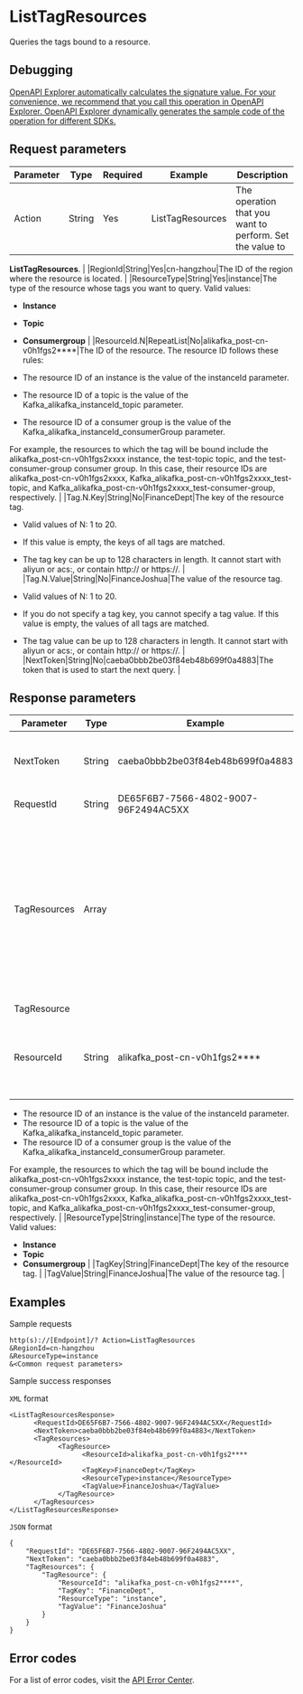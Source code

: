 # ListTagResources

Queries the tags bound to a resource.

## Debugging

[OpenAPI Explorer automatically calculates the signature value. For your convenience, we recommend that you call this operation in OpenAPI Explorer. OpenAPI Explorer dynamically generates the sample code of the operation for different SDKs.](https://api.aliyun.com/#product=alikafka&api=ListTagResources&type=RPC&version=2019-09-16)

## Request parameters

|Parameter|Type|Required|Example|Description|
|---------|----|--------|-------|-----------|
|Action|String|Yes|ListTagResources|The operation that you want to perform. Set the value to

 **ListTagResources**. |
|RegionId|String|Yes|cn-hangzhou|The ID of the region where the resource is located. |
|ResourceType|String|Yes|instance|The type of the resource whose tags you want to query. Valid values:

 -   **Instance**
-   **Topic**
-   **Consumergroup** |
|ResourceId.N|RepeatList|No|alikafka\_post-cn-v0h1fgs2\*\*\*\*|The ID of the resource. The resource ID follows these rules:

 -   The resource ID of an instance is the value of the instanceId parameter.
-   The resource ID of a topic is the value of the Kafka\_alikafka\_instanceId\_topic parameter.
-   The resource ID of a consumer group is the value of the Kafka\_alikafka\_instanceId\_consumerGroup parameter.

 For example, the resources to which the tag will be bound include the alikafka\_post-cn-v0h1fgs2xxxx instance, the test-topic topic, and the test-consumer-group consumer group. In this case, their resource IDs are alikafka\_post-cn-v0h1fgs2xxxx, Kafka\_alikafka\_post-cn-v0h1fgs2xxxx\_test-topic, and Kafka\_alikafka\_post-cn-v0h1fgs2xxxx\_test-consumer-group, respectively. |
|Tag.N.Key|String|No|FinanceDept|The key of the resource tag.

 -   Valid values of N: 1 to 20.
-   If this value is empty, the keys of all tags are matched.
-   The tag key can be up to 128 characters in length. It cannot start with aliyun or acs:, or contain http:// or https://. |
|Tag.N.Value|String|No|FinanceJoshua|The value of the resource tag.

 -   Valid values of N: 1 to 20.
-   If you do not specify a tag key, you cannot specify a tag value. If this value is empty, the values of all tags are matched.
-   The tag value can be up to 128 characters in length. It cannot start with aliyun or acs:, or contain http:// or https://. |
|NextToken|String|No|caeba0bbb2be03f84eb48b699f0a4883|The token that is used to start the next query. |

## Response parameters

|Parameter|Type|Example|Description|
|---------|----|-------|-----------|
|NextToken|String|caeba0bbb2be03f84eb48b699f0a4883|The token that was returned for the next query. |
|RequestId|String|DE65F6B7-7566-4802-9007-96F2494AC5XX|The ID of the request. |
|TagResources|Array| |The returned collection of resources and tags, including the information such as the resource ID, resource type, and tag key-value pair. |
|TagResource| | | |
|ResourceId|String|alikafka\_post-cn-v0h1fgs2\*\*\*\*|The ID of the resource. The resource ID follows these rules:

 -   The resource ID of an instance is the value of the instanceId parameter.
-   The resource ID of a topic is the value of the Kafka\_alikafka\_instanceId\_topic parameter.
-   The resource ID of a consumer group is the value of the Kafka\_alikafka\_instanceId\_consumerGroup parameter.

 For example, the resources to which the tag will be bound include the alikafka\_post-cn-v0h1fgs2xxxx instance, the test-topic topic, and the test-consumer-group consumer group. In this case, their resource IDs are alikafka\_post-cn-v0h1fgs2xxxx, Kafka\_alikafka\_post-cn-v0h1fgs2xxxx\_test-topic, and Kafka\_alikafka\_post-cn-v0h1fgs2xxxx\_test-consumer-group, respectively. |
|ResourceType|String|instance|The type of the resource. Valid values:

 -   **Instance**
-   **Topic**
-   **Consumergroup** |
|TagKey|String|FinanceDept|The key of the resource tag. |
|TagValue|String|FinanceJoshua|The value of the resource tag. |

## Examples

Sample requests

```
http(s)://[Endpoint]/? Action=ListTagResources
&RegionId=cn-hangzhou
&ResourceType=instance
&<Common request parameters>
```

Sample success responses

`XML` format

```
<ListTagResourcesResponse>
      <RequestId>DE65F6B7-7566-4802-9007-96F2494AC5XX</RequestId>
      <NextToken>caeba0bbb2be03f84eb48b699f0a4883</NextToken>
      <TagResources>
            <TagResource>
                  <ResourceId>alikafka_post-cn-v0h1fgs2****</ResourceId>
                  <TagKey>FinanceDept</TagKey>
                  <ResourceType>instance</ResourceType>
                  <TagValue>FinanceJoshua</TagValue>
            </TagResource>
      </TagResources>
</ListTagResourcesResponse>
```

`JSON` format

```
{
    "RequestId": "DE65F6B7-7566-4802-9007-96F2494AC5XX",
    "NextToken": "caeba0bbb2be03f84eb48b699f0a4883",
    "TagResources": {
        "TagResource": {
            "ResourceId": "alikafka_post-cn-v0h1fgs2****",
            "TagKey": "FinanceDept",
            "ResourceType": "instance",
            "TagValue": "FinanceJoshua"
        }
    }
}
```

## Error codes

For a list of error codes, visit the [API Error Center](https://error-center.alibabacloud.com/status/product/alikafka).

